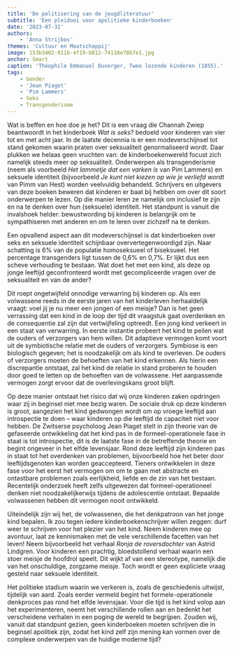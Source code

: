 ```yaml
---
title: 'De politisering van de jeugdliteratuur'
subtitle: 'Een pleidooi voor apolitieke kinderboeken'
date: '2023-07-31'
authors:
    - 'Anna Strijbos'
themes: 'Cultuur en Maatschappij'
image: 153b3402-911b-4f19-b012-74110e78b7e1.jpg
anchor: Smart
caption: 'Théophile Emmanuel Duverger, Twee lezende kinderen (1855).'
tags:
    - Gender
    - 'Jean Piaget'
    - 'Pim Lammers'
    - Seks
    - Transgenderisme
---
```


Wat is beffen en hoe doe je het? Dit is een vraag die Channah Zwiep beantwoordt in
het kinderboek _Wat is seks_? bedoeld voor kinderen van vier tot en met acht jaar.
In de laatste decennia is er een modeverschijnsel tot stand gekomen waarin praten
over seksualiteit genormaliseerd wordt. Daar plukken we helaas geen vruchten van: de kinderboekenwereld focust zich namelijk steeds meer op seksualiteit. Onderwerpen als
transgenderisme (neem als voorbeeld _Het lammetje dat een varken is_ van Pim Lammers) en
seksuele identiteit (bijvoorbeeld _Je kunt niet kiezen op wie je verliefd wordt_ van Pimm van Hest) worden veelvuldig behandeld. Schrijvers en uitgevers van deze boeken beweren dat kinderen er baat bij hebben om over dit soort onderwerpen te lezen. Op die manier leren ze namelijk om inclusief te zijn en na te denken over hun (seksuele) identiteit. Het standpunt is vanuit die invalshoek helder: bewustwording bij kinderen is belangrijk om te sympathiseren met anderen en om te leren over zichzelf na te denken.

Een opvallend aspect aan dit modeverschijnsel is dat kinderboeken over seks en seksuele identiteit schijnbaar oververtegenwoordigd zijn. Naar schatting is 6% van de populatie homoseksueel of biseksueel. Het percentage transgenders ligt tussen de 0,6% en 0,7%. Er lijkt dus een scheve verhouding te bestaan. Wat doet het met een kind, als deze op jonge leeftijd geconfronteerd wordt met gecompliceerde vragen over de seksualiteit en van de ander?

Dit roept ongetwijfeld onnodige verwarring bij kinderen op. Als een volwassene reeds
in de eerste jaren van het kinderleven herhaaldelijk vraagt: voel jij je nu meer een jongen of een meisje? Dan is het geen verrassing dat een kind in de loop der tijd dit vraagstuk gaat overdenken en de consequentie zal zijn dat vertwijfeling optreedt. Een jong kind verkeert in een staat van verwarring. In eerste instantie probeert het kind te peilen wat de ouders of verzorgers van hem willen. Dit adaptieve vermogen komt voort uit de symbiotische relatie met de ouders of verzorgers. Symbiose is een biologisch gegeven; het is noodzakelijk om als kind te overleven. De ouders of verzorgers moeten de behoeften van het kind erkennen. Als hierin een discrepantie ontstaat, zal het kind de relatie in stand proberen te houden door goed te letten op de behoeften van de volwassene. Het aanpassende vermogen zorgt ervoor dat de overlevingskans groot blijft.

Op deze manier ontstaat het risico dat wij onze kinderen zaken opdringen waar zij in
beginsel niet mee bezig waren. De sociale druk op deze kinderen is groot, aangezien het kind gedwongen wordt om op vroege leeftijd aan introspectie te doen – waar kinderen op die leeftijd de capaciteit niet voor hebben. De Zwitserse psycholoog Jean Piaget stelt in zijn theorie van de gefaseerde ontwikkeling dat het kind pas in de formeel-operationele fase in staat is tot introspectie, dit is de laatste fase in de betreffende theorie en begint ongeveer in het elfde levensjaar. Rond deze leeftijd zijn kinderen pas in staat tot het overdenken van problemen, bijvoorbeeld hoe het beter door leeftijdsgenoten kan worden geaccepteerd. Tieners ontwikkelen in deze fase voor het eerst het vermogen om om te gaan met abstracte en ontastbare problemen zoals eerlijkheid, liefde en de zin van het bestaan. Recentelijk onderzoek heeft zelfs uitgewezen dat formeel-operationeel denken niet noodzakelijkerwijs tijdens de adolescentie ontstaat. Bepaalde volwassenen hebben dit vermogen nooit
ontwikkeld.

Uiteindelijk zijn wij het, de volwassenen, die het denkpatroon van het jonge kind
bepalen. Ik zou tegen iedere kinderboekenschrijver willen zeggen: durf weer te schrijven
voor het plezier van het kind. Neem kinderen mee op avontuur, laat ze kennismaken met de
vele verschillende facetten van het leven! Neem bijvoorbeeld het verhaal _Ronja de
roversdochter_ van Astrid Lindgren. Voor kinderen een prachtig, bloedstollend verhaal waarin een stoer meisje de hoofdrol speelt. Dit wijkt af van een stereotype, namelijk die van het onschuldige, zorgzame meisje. Toch wordt er geen expliciete vraag gesteld naar seksuele
identiteit.

Het politieke stadium waarin we verkeren is, zoals de geschiedenis uitwijst, tijdelijk
van aard. Zoals eerder vermeld begint het formele-operationele denkproces pas rond het elfde levensjaar. Voor die tijd is het kind volop aan het experimenteren, neemt het verschillende rollen aan en bedenkt het verscheidene verhalen in een poging de wereld te begrijpen. Zouden wij, vanuit dat standpunt gezien, geen kinderboeken moeten schrijven die in beginsel apolitiek zijn, zodat het kind zelf zijn mening kan vormen over de complexe onderwerpen van de huidige moderne tijd?
